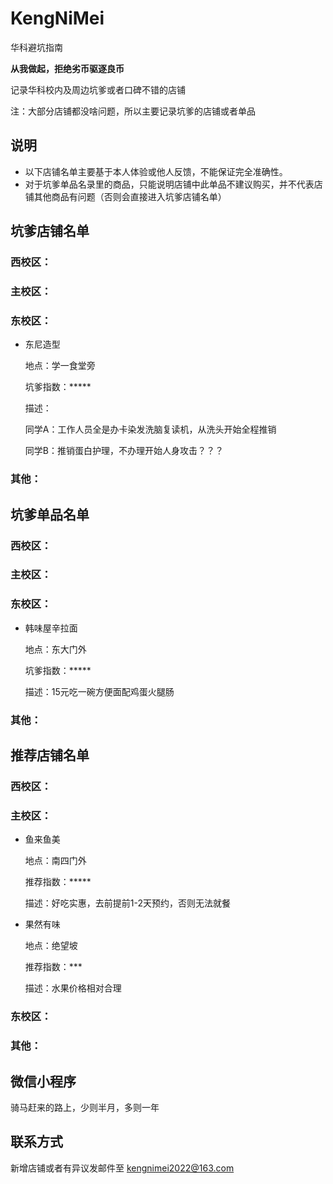 # KengNiMei

华科避坑指南

**从我做起，拒绝劣币驱逐良币**

记录华科校内及周边坑爹或者口碑不错的店铺

注：大部分店铺都没啥问题，所以主要记录坑爹的店铺或者单品

## 说明

 * 以下店铺名单主要基于本人体验或他人反馈，不能保证完全准确性。
 * 对于坑爹单品名录里的商品，只能说明店铺中此单品不建议购买，并不代表店铺其他商品有问题（否则会直接进入坑爹店铺名单）

## 坑爹店铺名单
### 西校区：

### 主校区：

### 东校区：
* 东尼造型

  地点：学一食堂旁

  坑爹指数：*****    

  描述：

  同学A：工作人员全是办卡染发洗脑复读机，从洗头开始全程推销

  同学B：推销蛋白护理，不办理开始人身攻击？？？


### 其他：
 

## 坑爹单品名单
### 西校区：

### 主校区：

### 东校区：
* 韩味屋辛拉面

   地点：东大门外

   坑爹指数：*****

   描述：15元吃一碗方便面配鸡蛋火腿肠
### 其他：

## 推荐店铺名单
### 西校区：

### 主校区：
* 鱼来鱼美

  地点：南四门外

  推荐指数：*****

  描述：好吃实惠，去前提前1-2天预约，否则无法就餐

* 果然有味

  地点：绝望坡

  推荐指数：***

  描述：水果价格相对合理
### 东校区：


### 其他：

## 微信小程序

骑马赶来的路上，少则半月，多则一年

## 联系方式
新增店铺或者有异议发邮件至 kengnimei2022@163.com
